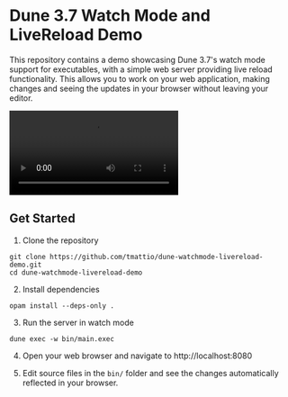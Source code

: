# Dune 3.7 Watch Mode and LiveReload Demo

This repository contains a demo showcasing Dune 3.7's watch mode support for
executables, with a simple web server providing live reload functionality. This
allows you to work on your web application, making changes and seeing the
updates in your browser without leaving your editor.

![Demo Video](https://github.com/tmattio/dune-watchmode-livereload-demo/raw/main/demo.mov)

## Get Started

1. Clone the repository

```
git clone https://github.com/tmattio/dune-watchmode-livereload-demo.git
cd dune-watchmode-livereload-demo
```

2. Install dependencies

```
opam install --deps-only .
```

3. Run the server in watch mode

```
dune exec -w bin/main.exec
```

4. Open your web browser and navigate to http://localhost:8080

5. Edit source files in the `bin/` folder and see the changes automatically reflected in your browser.

